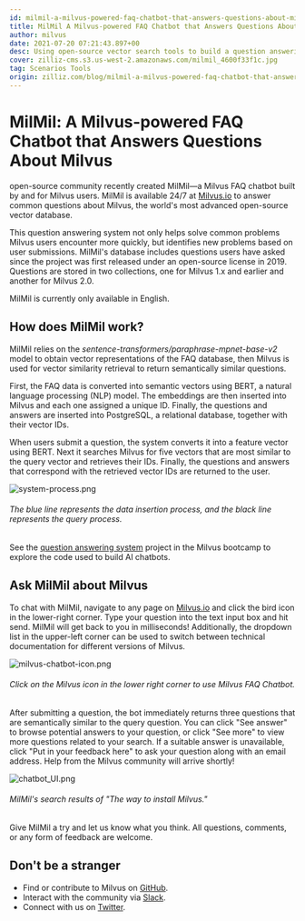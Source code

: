 ```yaml
---
id: milmil-a-milvus-powered-faq-chatbot-that-answers-questions-about-milvus.md
title: MilMil A Milvus-powered FAQ Chatbot that Answers Questions About Milvus
author: milvus
date: 2021-07-20 07:21:43.897+00
desc: Using open-source vector search tools to build a question answering service.
cover: zilliz-cms.s3.us-west-2.amazonaws.com/milmil_4600f33f1c.jpg
tag: Scenarios Tools
origin: zilliz.com/blog/milmil-a-milvus-powered-faq-chatbot-that-answers-questions-about-milvus
---
```


# MilMil: A Milvus-powered FAQ Chatbot that Answers Questions About Milvus

open-source community recently created MilMil—a Milvus FAQ chatbot built by and for Milvus users. MilMil is available 24/7 at [Milvus.io](https://milvus.io/) to answer common questions about Milvus, the world's most advanced open-source vector database.

This question answering system not only helps solve common problems Milvus users encounter more quickly, but identifies new problems based on user submissions. MilMil's database includes questions users have asked since the project was first released under an open-source license in 2019. Questions are stored in two collections, one for Milvus 1.x and earlier and another for Milvus 2.0.

MilMil is currently only available in English.

## How does MilMil work?

MilMil relies on the _sentence-transformers/paraphrase-mpnet-base-v2_ model to obtain vector representations of the FAQ database, then Milvus is used for vector similarity retrieval to return semantically similar questions.

First, the FAQ data is converted into semantic vectors using BERT, a natural language processing (NLP) model. The embeddings are then inserted into Milvus and each one assigned a unique ID. Finally, the questions and answers are inserted into PostgreSQL, a relational database, together with their vector IDs.

When users submit a question, the system converts it into a feature vector using BERT. Next it searches Milvus for five vectors that are most similar to the query vector and retrieves their IDs. Finally, the questions and answers that correspond with the retrieved vector IDs are returned to the user.

![system-process.png](https://zilliz-cms.s3.us-west-2.amazonaws.com/system_process_dca67a80a6.png)

###### _The blue line represents the data insertion process, and the black line represents the query process._

See the [question answering system](https://github.com/milvus-io/bootcamp/tree/master/solutions/question_answering_system) project in the Milvus bootcamp to explore the code used to build AI chatbots.

## Ask MilMil about Milvus

To chat with MilMil, navigate to any page on [Milvus.io](https://milvus.io/) and click the bird icon in the lower-right corner. Type your question into the text input box and hit send. MilMil will get back to you in milliseconds! Additionally, the dropdown list in the upper-left corner can be used to switch between technical documentation for different versions of Milvus.

![milvus-chatbot-icon.png](https://zilliz-cms.s3.us-west-2.amazonaws.com/milvus_chatbot_icon_f3c25708ca.png)

###### _Click on the Milvus icon in the lower right corner to use Milvus FAQ Chatbot._

After submitting a question, the bot immediately returns three questions that are semantically similar to the query question. You can click "See answer" to browse potential answers to your question, or click "See more" to view more questions related to your search. If a suitable answer is unavailable, click "Put in your feedback here" to ask your question along with an email address. Help from the Milvus community will arrive shortly!

![chatbot_UI.png](https://zilliz-cms.s3.us-west-2.amazonaws.com/chatbot_UI_0f4a7655d4.png)

###### _MilMil's search results of "The way to install Milvus."_

Give MilMil a try and let us know what you think. All questions, comments, or any form of feedback are welcome.

## Don't be a stranger

- Find or contribute to Milvus on [GitHub](https://github.com/milvus-io/milvus/).
- Interact with the community via [Slack](https://join.slack.com/t/milvusio/shared_invite/zt-e0u4qu3k-bI2GDNys3ZqX1YCJ9OM~GQ).
- Connect with us on [Twitter](https://twitter.com/milvusio).
